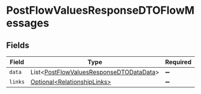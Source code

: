 # PostFlowValuesResponseDTOFlowMessages


## Fields

| Field                                                                                                    | Type                                                                                                     | Required                                                                                                 | Description                                                                                              |
| -------------------------------------------------------------------------------------------------------- | -------------------------------------------------------------------------------------------------------- | -------------------------------------------------------------------------------------------------------- | -------------------------------------------------------------------------------------------------------- |
| `data`                                                                                                   | List\<[PostFlowValuesResponseDTODataData](../../models/components/PostFlowValuesResponseDTODataData.md)> | :heavy_minus_sign:                                                                                       | N/A                                                                                                      |
| `links`                                                                                                  | [Optional\<RelationshipLinks>](../../models/components/RelationshipLinks.md)                             | :heavy_minus_sign:                                                                                       | N/A                                                                                                      |
